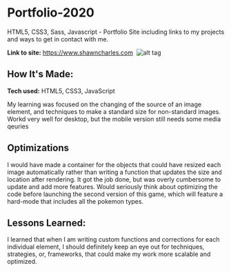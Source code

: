 # Portfolio-2020

HTML5, CSS3, Sass, Javascript - Portfolio Site including links to my projects and ways to get in contact with me.

**Link to site:** https://www.shawncharles.com
<img source="/CharlesCreativeContent/CharlesCreativeContent/blob/main/images/gif4.gif?raw=true"></img>
![alt tag](https://github.com/CharlesCreativeContent/CharlesCreativeContent/blob/main/images/gif4.gif?raw=true)

## How It's Made:

**Tech used:** HTML5, CSS3, JavaScript

My learning was focused on the changing of the source of an image element, and techniques to make a standard size for non-standard images. Workd very well for desktop, but the mobile version still needs some media qeuries

## Optimizations

I would have made a container for the objects that could have resized each image automatically rather than writing a function that updates the size and location after rendering. It got the job done, but was overly cumbersome to update and add more features. Would seriously think about optimizing the code before launching the second version of this game, which will feature a hard-mode that includes all the pokemon types. 

## Lessons Learned:

I learned that when I am writing custom functions and corrections for each individual element, I should definitely keep an eye out for techniques, strategies, or, frameworks, that could make my work more scalable and optimized.
